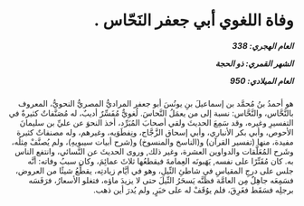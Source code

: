 <h1 dir="rtl">وفاة اللغوي أبي جعفر النَحّاس .</h1>

<h5 dir="rtl">العام الهجري:  338

الشهر القمري: ذو الحجة

العام الميلادي: 950</h5>

<p dir="rtl">هو أحمدُ بنُ مُحمَّد بن إسماعيلَ بنِ يونُسَ أبو جعفر المراديُّ المصريُّ النحويُّ، المعروف بالنَّحَّاس، والنَّحَّاس: نسبة إلى من يعمَلُ النَّحاسَ. لُغويٌّ مُفَسِّرٌ أديبٌ، له مُصَنَّفاتٌ كثيرةٌ في التفسيرِ وغيره، وقد سَمِعَ الحديثَ ولقي أصحابَ المُبَرِّد، أخذ النحوَ عن عليِّ بن سليمانَ الأحوص، وأبي بكر الأنباري، وأبي إسحاق الزَّجَّاج، ونِفطَوَيه، وغيرهم، وله مصنفاتٌ كثيرة مفيدة، منها (تفسير القرآن) و(الناسخ والمنسوخ) و(شرح أبيات سيبويهِ)، ولم يُصنَّفْ مِثلُه، وشَرح المُعَلَّقات والدواوين العشرة، وغير ذلك, وروى الحديثَ عن النَّسائي، وانتفع الناس به. كان مُقَتِّرًا على نفسه, يَهَبونَه العِمامةَ فيقطعُها ثلاثَ عمائِمَ، وكان سببُ وفاته: أنَّه جلس على درجِ المقياسِ في شاطئِ النِّيلِ، وهو في أيَّام زيادتِه، يقطِّعُ شيئًا من العروض، فسَمِعَه جاهِلٌ مِن العامَّة فظَنَّه يَسحَرُ النِّيلَ حتى لا يزيدَ ماؤه، فتغلو الأسعارُ، فرَفَسَه برجلِه فسَقَط فغَرِقَ، فلم يوُقَفْ له على خبَرٍ, ولم يُدرَ أين ذهب.</p></br>
